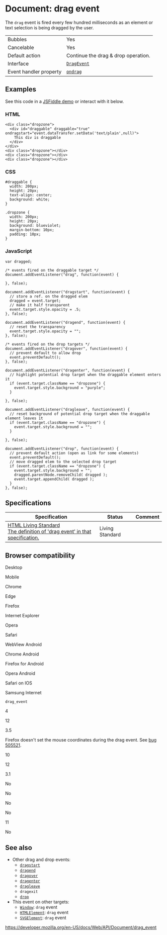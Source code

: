 # Document: drag event

The `drag` event is fired every few hundred milliseconds as an element or text selection is being dragged by the user.

<table><tbody><tr class="odd"><td>Bubbles</td><td>Yes</td></tr><tr class="even"><td>Cancelable</td><td>Yes</td></tr><tr class="odd"><td>Default action</td><td>Continue the drag &amp; drop operation.</td></tr><tr class="even"><td>Interface</td><td><a href="../dragevent"><code>DragEvent</code></a></td></tr><tr class="odd"><td>Event handler property</td><td><a href="../globaleventhandlers/ondrag"><code>ondrag</code></a></td></tr></tbody></table>

## Examples

See this code in a [JSFiddle demo](https://jsfiddle.net/zfnj5rv4/) or interact with it below.

### HTML

    <div class="dropzone">
      <div id="draggable" draggable="true" ondragstart="event.dataTransfer.setData('text/plain',null)">
        This div is draggable
      </div>
    </div>
    <div class="dropzone"></div>
    <div class="dropzone"></div>
    <div class="dropzone"></div>

### CSS

    #draggable {
      width: 200px;
      height: 20px;
      text-align: center;
      background: white;
    }

    .dropzone {
      width: 200px;
      height: 20px;
      background: blueviolet;
      margin-bottom: 10px;
      padding: 10px;
    }

### JavaScript

    var dragged;

    /* events fired on the draggable target */
    document.addEventListener("drag", function(event) {

    }, false);

    document.addEventListener("dragstart", function(event) {
      // store a ref. on the dragged elem
      dragged = event.target;
      // make it half transparent
      event.target.style.opacity = .5;
    }, false);

    document.addEventListener("dragend", function(event) {
      // reset the transparency
      event.target.style.opacity = "";
    }, false);

    /* events fired on the drop targets */
    document.addEventListener("dragover", function(event) {
      // prevent default to allow drop
      event.preventDefault();
    }, false);

    document.addEventListener("dragenter", function(event) {
      // highlight potential drop target when the draggable element enters it
      if (event.target.className == "dropzone") {
        event.target.style.background = "purple";
      }

    }, false);

    document.addEventListener("dragleave", function(event) {
      // reset background of potential drop target when the draggable element leaves it
      if (event.target.className == "dropzone") {
        event.target.style.background = "";
      }

    }, false);

    document.addEventListener("drop", function(event) {
      // prevent default action (open as link for some elements)
      event.preventDefault();
      // move dragged elem to the selected drop target
      if (event.target.className == "dropzone") {
        event.target.style.background = "";
        dragged.parentNode.removeChild( dragged );
        event.target.appendChild( dragged );
      }
    }, false);

## Specifications

<table><thead><tr class="header"><th>Specification</th><th>Status</th><th>Comment</th></tr></thead><tbody><tr class="odd"><td><a href="https://html.spec.whatwg.org/multipage/interaction.html#dndevents">HTML Living Standard<br />
<span class="small">The definition of 'drag event' in that specification.</span></a></td><td><span class="spec-living">Living Standard</span></td><td></td></tr></tbody></table>

## Browser compatibility

Desktop

Mobile

Chrome

Edge

Firefox

Internet Explorer

Opera

Safari

WebView Android

Chrome Android

Firefox for Android

Opera Android

Safari on IOS

Samsung Internet

`drag_event`

4

12

3.5

Firefox doesn't set the mouse coordinates during the drag event. See [bug 505521](https://bugzil.la/505521).

10

12

3.1

No

No

No

No

11

No

## See also

- Other drag and drop events:
  - [`dragstart`](dragstart_event)
  - [`dragend`](dragend_event)
  - [`dragover`](dragover_event)
  - [`dragenter`](dragenter_event)
  - [`dragleave`](dragleave_event)
  - <span class="page-not-created">`dragexit`</span>
  - [`drop`](drop_event)
- This event on other targets:
  - [`Window`](../window): <span class="page-not-created">`drag`</span> event
  - [`HTMLElement`](../htmlelement): <span class="page-not-created">`drag`</span> event
  - [`SVGElement`](../svgelement): <span class="page-not-created">`drag`</span> event

<a href="https://developer.mozilla.org/en-US/docs/Web/API/Document/drag_event" class="_attribution-link">https://developer.mozilla.org/en-US/docs/Web/API/Document/drag_event</a>
